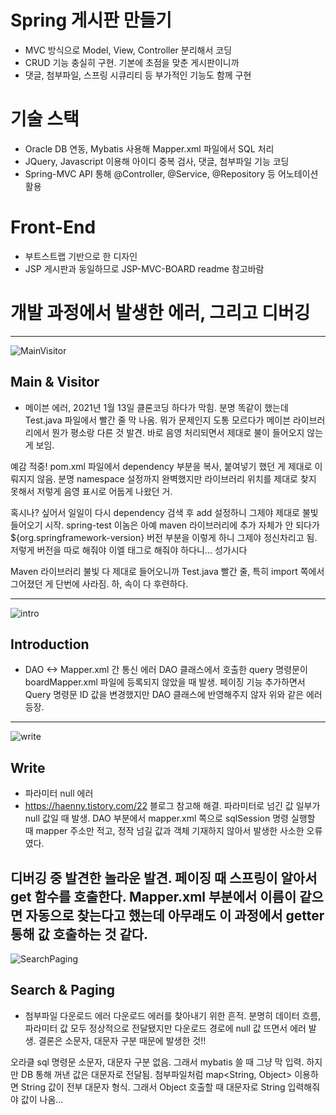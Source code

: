 # Spring 게시판 만들기
- MVC 방식으로 Model, View, Controller 분리해서 코딩
- CRUD 기능 충실히 구현. 기본에 초점을 맞춘 게시판이니까
- 댓글, 첨부파일, 스프링 시큐리티 등 부가적인 기능도 함께 구현

# 기술 스택
- Oracle DB 연동, Mybatis 사용해 Mapper.xml 파일에서 SQL 처리
- JQuery, Javascript 이용해 아이디 중복 검사, 댓글, 첨부파일 기능 코딩
- Spring-MVC API 통해 @Controller, @Service, @Repository 등 어노테이션 활용

# Front-End
- 부트스트랩 기반으로 한 디자인
- JSP 게시판과 동일하므로 JSP-MVC-BOARD readme 참고바람

# 개발 과정에서 발생한 에러, 그리고 디버깅
---
![MainVisitor](https://user-images.githubusercontent.com/73393147/104298240-13c8f080-5507-11eb-8ca8-736ade8e36cc.PNG)
## Main & Visitor
- 메이븐 에러, 2021년 1월 13일
클론코딩 하다가 막힘. 분명 똑같이 했는데 Test.java 파일에서 빨간 줄 막 나옴. 뭐가 문제인지 도통 모르다가 메이븐 라이브러리에서 뭔가 평소랑 다른 것 발견. 바로 음영 처리되면서 제대로 불이 들어오지 않는 게 보임.

예감 적중! pom.xml 파일에서 dependency 부분을 복사, 붙여넣기 했던 게 제대로 이뤄지지 않음. 분명 namespace 설정까지 완벽했지만 라이브러리 위치를 제대로 찾지 못해서 저렇게 음영 표시로 어둡게 나왔던 거.

혹시나? 싶어서 일일이 다시 dependency 검색 후 add 설정하니 그제야 제대로 불빛 들어오기 시작. spring-test 이놈은 아예 maven 라이브러리에 추가 자체가 안 되다가         	<version>${org.springframework-version}</version>
버전 부분을 이렇게 하니 그제야 정신차리고 됨. 저렇게 버전을 따로 해줘야 이엘 태그로 해줘야 하다니… 성가시다

Maven 라이브러리 불빛 다 제대로 들어오니까 Test.java 빨간 줄, 특히 import 쪽에서 그어졌던 게 단번에 사라짐. 하, 속이 다 후련하다.

---
![intro](https://user-images.githubusercontent.com/73393147/104298236-1297c380-5507-11eb-8115-6b79ba2f1433.PNG)
## Introduction
- DAO <-> Mapper.xml 간 통신 에러
DAO 클래스에서 호출한 query 명령문이 boardMapper.xml 파일에 등록되지 않았을 때 발생. 페이징 기능 추가하면서 Query 명령문 ID 값을 변경했지만 DAO 클래스에 반영해주지 않자 위와 같은 에러 등장.
---
![write](https://user-images.githubusercontent.com/73393147/104298247-14fa1d80-5507-11eb-8f2c-836c4f3c2992.PNG)
## Write
- 파라미터 null 에러
- https://haenny.tistory.com/22
블로그 참고해 해결. 파라미터로 넘긴 값 일부가 null 값일 때 발생. DAO 부분에서 mapper.xml 쪽으로 sqlSession 명령 실행할 때 mapper 주소만 적고, 정작 넘길 값과 객체 기재하지 않아서 발생한 사소한 오류였다.

디버깅 중 발견한 놀라운 발견. 페이징 때 스프링이 알아서 get 함수를 호출한다. Mapper.xml 부분에서 이름이 같으면 자동으로 찾는다고 했는데 아무래도 이 과정에서 getter 통해 값 호출하는 것 같다.
---
![SearchPaging](https://user-images.githubusercontent.com/73393147/104298243-14618700-5507-11eb-9509-f570039dade7.PNG)
## Search & Paging
- 첨부파일 다운로드 에러
다운로드 에러를 찾아내기 위한 흔적. 분명히 데이터 흐름, 파라미터 값 모두 정상적으로 전달됐지만 다운로드 경로에 null 값 뜨면서 에러 발생. 결론은 소문자, 대문자 구분 때문에 발생한 것!!

오라클 sql 명령문 소문자, 대문자 구분 없음. 그래서 mybatis 쓸 때 그냥 막 입력. 하지만 DB 통해 꺼낸 값은 대문자로 전달됨. 첨부파일처럼 map<String, Object> 이용하면 String 값이 전부 대문자 형식. 그래서 Object 호출할 때 대문자로 String 입력해줘야 값이 나옴…
